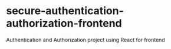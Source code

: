# secure-authentication-authorization-frontend
Authentication and Authorization project using React for frontend 
